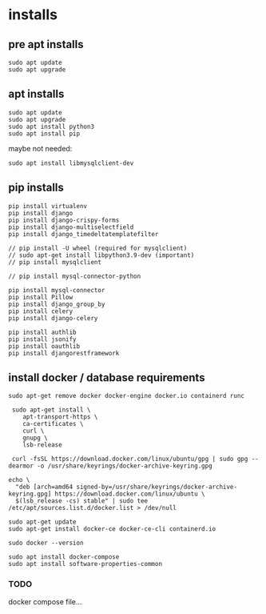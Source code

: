 # installs

## pre apt installs

```
sudo apt update
sudo apt upgrade
```

## apt installs

```
sudo apt update
sudo apt upgrade
sudo apt install python3
sudo apt install pip
```

maybe not needed:
```
sudo apt install libmysqlclient-dev
```

## pip installs

```
pip install virtualenv
pip install django
pip install django-crispy-forms
pip install django-multiselectfield
pip install django_timedeltatemplatefilter

// pip install -U wheel (required for mysqlclient)
// sudo apt-get install libpython3.9-dev (important)
// pip install mysqlclient

// pip install mysql-connector-python

pip install mysql-connector
pip install Pillow
pip install django_group_by
pip install celery
pip install django-celery

pip install authlib
pip install jsonify
pip install oauthlib
pip install djangorestframework
```

## install docker / database requirements

```
sudo apt-get remove docker docker-engine docker.io containerd runc
```

```
 sudo apt-get install \
    apt-transport-https \
    ca-certificates \
    curl \
    gnupg \
    lsb-release
```

```
 curl -fsSL https://download.docker.com/linux/ubuntu/gpg | sudo gpg --dearmor -o /usr/share/keyrings/docker-archive-keyring.gpg
```

```
echo \
  "deb [arch=amd64 signed-by=/usr/share/keyrings/docker-archive-keyring.gpg] https://download.docker.com/linux/ubuntu \
  $(lsb_release -cs) stable" | sudo tee /etc/apt/sources.list.d/docker.list > /dev/null
 ```

```
sudo apt-get update
sudo apt-get install docker-ce docker-ce-cli containerd.io
```

```
sudo docker --version
```

```
sudo apt install docker-compose
sudo apt install software-properties-common
```

### TODO
docker compose file...